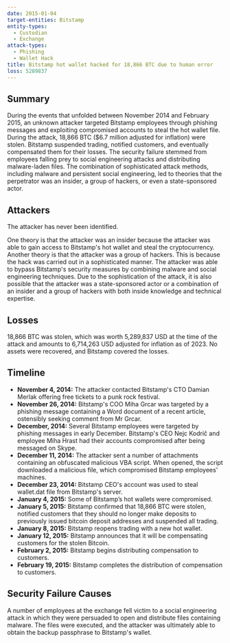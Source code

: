 ```yaml
---
date: 2015-01-04
target-entities: Bitstamp
entity-types:
  - Custodian
  - Exchange
attack-types:
  - Phishing
  - Wallet Hack
title: Bitstamp hot wallet hacked for 18,866 BTC due to human error
loss: 5289837
---
```


## Summary

During the events that unfolded between November 2014 and February 2015, an unknown attacker targeted Bitstamp employees through phishing messages and exploiting compromised accounts to steal the hot wallet file. During the attack, 18,866 BTC ($6.7 million adjusted for inflation) were stolen. Bitstamp suspended trading, notified customers, and eventually compensated them for their losses. The security failure stemmed from employees falling prey to social engineering attacks and distributing malware-laden files. The combination of sophisticated attack methods, including malware and persistent social engineering, led to theories that the perpetrator was an insider, a group of hackers, or even a state-sponsored actor.

## Attackers

The attacker has never been identified.

One theory is that the attacker was an insider because the attacker was able to gain access to Bitstamp's hot wallet and steal the cryptocurrency. Another theory is that the attacker was a group of hackers. This is because the hack was carried out in a sophisticated manner. The attacker was able to bypass Bitstamp's security measures by combining malware and social engineering techniques. Due to the sophistication of the attack, it is also possible that the attacker was a state-sponsored actor or a combination of an insider and a group of hackers with both inside knowledge and technical expertise.

## Losses

18,866 BTC was stolen, which was worth 5,289,837 USD at the time of the attack and amounts to 6,714,263 USD adjusted for inflation as of 2023. No assets were recovered, and Bitstamp covered the losses.

## Timeline

- **November 4, 2014:** The attacker contacted Bitstamp's CTO Damian Merlak offering free tickets to a punk rock festival.
- **November 26, 2014:** Bitstamp's COO Miha Grcar was targeted by a phishing message containing a Word document of a recent article, ostensibly seeking comment from Mr Grcar.
- **December, 2014:** Several Bitstamp employees were targeted by phishing messages in early December. Bitstamp's CEO Nejc Kodrič and employee Miha Hrast had their accounts compromised after being messaged on Skype.
- **December 11, 2014:** The attacker sent a number of attachments containing an obfuscated malicious VBA script. When opened, the script downloaded a malicious file, which compromised Bitstamp employees' machines.
- **December 23, 2014:** Bitstamp CEO's account was used to steal wallet.dat file from Bitstamp's server.
- **January 4, 2015:** Some of Bitstamp’s hot wallets were compromised.
- **January 5, 2015:** Bitstamp confirmed that 18,866 BTC were stolen, notified customers that they should no longer make deposits to previously issued bitcoin deposit addresses and suspended all trading.
- **January 8, 2015:** Bitstamp reopens trading with a new hot wallet.
- **January 12, 2015:** Bitstamp announces that it will be compensating customers for the stolen Bitcoin.
- **February 2, 2015:** Bitstamp begins distributing compensation to customers.
- **February 19, 2015:** Bitstamp completes the distribution of compensation to customers.

## Security Failure Causes

A number of employees at the exchange fell victim to a social engineering attack in which they were persuaded to open and distribute files containing malware. The files were executed, and the attacker was ultimately able to obtain the backup passphrase to Bitstamp's wallet.
